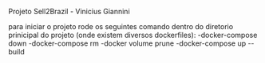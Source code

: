 Projeto Sell2Brazil - Vinicius Giannini

para iniciar o projeto rode os seguintes comando dentro do diretorio prinicipal do projeto (onde existem diversos dockerfiles):
-docker-compose down
-docker-compose rm
-docker volume prune
-docker-compose up --build
